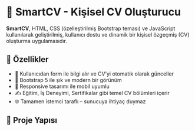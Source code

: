 # 💼 SmartCV - Kişisel CV Oluşturucu

**SmartCV**, HTML, CSS (özelleştirilmiş Bootstrap teması) ve JavaScript kullanılarak geliştirilmiş, kullanıcı dostu ve dinamik bir kişisel özgeçmiş (CV) oluşturma uygulamasıdır.

## 🎯 Özellikler

- 🔧 Kullanıcıdan form ile bilgi alır ve CV’yi otomatik olarak günceller
- 🎨 Bootstrap 5 ile şık ve modern bir görünüm
- 📱 Responsive tasarımı ile mobil uyumlu
- ✍️ Eğitim, İş Deneyimi, Sertifikalar gibi temel CV bölümleri içerir
- 🌐 Tamamen istemci taraflı – sunucuya ihtiyaç duymaz

## 📁 Proje Yapısı

